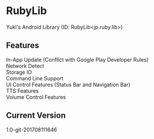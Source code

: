 # RubyLib
Yuki's Android Library (ID: RubyLib&lt;jp.ruby.lib>)

## Features
In-App Update (Conflict with Google Play Developer Rules)<br/>
Network Detect<br/>
Storage IO<br/>
Command Line Support<br/>
UI Control Features (Status Bar and Navigation Bar)<br/>
TTS Features<br/>
Volume Control Features<br/>

## Current Version
1.0-git-201708111646
